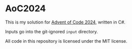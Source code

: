 ﻿# AoC2024

This is my solution for [Advent of Code 2024](https://adventofcode.com/2024), written in C#.

Inputs go into the git-ignored `input` directory.

All code in this repository is licensed under the MIT license.
